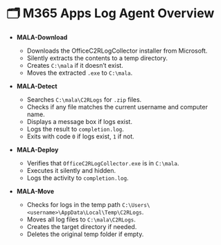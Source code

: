 # 🗂️ M365 Apps Log Agent Overview

- **MALA-Download**
  - Downloads the OfficeC2RLogCollector installer from Microsoft.
  - Silently extracts the contents to a temp directory.
  - Creates `C:\mala` if it doesn’t exist.
  - Moves the extracted `.exe` to `C:\mala`.

- **MALA-Detect**
  - Searches `C:\mala\C2RLogs` for `.zip` files.
  - Checks if any file matches the current username and computer name.
  - Displays a message box if logs exist.
  - Logs the result to `completion.log`.
  - Exits with code `0` if logs exist, `1` if not.

- **MALA-Deploy**
  - Verifies that `OfficeC2RLogCollector.exe` is in `C:\mala`.
  - Executes it silently and hidden.
  - Logs the activity to `completion.log`.

- **MALA-Move**
  - Checks for logs in the temp path `C:\Users\<username>\AppData\Local\Temp\C2RLogs`.
  - Moves all log files to `C:\mala\C2RLogs`.
  - Creates the target directory if needed.
  - Deletes the original temp folder if empty.
